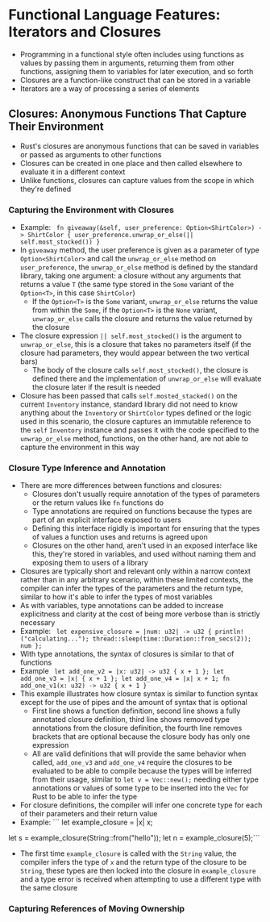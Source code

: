 # Functional Language Features: Iterators and Closures
- Programming in a functional style often includes using functions as values by passing them in arguments, returning them from other functions, assigning them to variables for later execution, and so forth
- Closures are a function-like construct that can be stored in a variable
- Iterators are a way of processing a series of elements

## Closures: Anonymous Functions That Capture Their Environment
- Rust's closures are anonymous functions that can be saved in variables or passed as arguments to other functions
- Closures can be created in one place and then called elsewhere to evaluate it in a different context
- Unlike functions, closures can capture values from the scope in which they're defined

### Capturing the Environment with Closures
- Example: ```
    fn giveaway(&self, user_preference: Option<ShirtColor>) -> ShirtColor {
        user_preference.unwrap_or_else(|| self.most_stocked())
    }```
- In `giveaway` method, the user preference is given as a parameter of type `Option<ShirtColor>` and call the `unwrap_or_else` method on `user_preference`, the `unwrap_or_else` method is defined by the standard library, taking one argument: a closure without any arguments that returns a value `T` (the same type stored in the `Some` variant of the `Option<T>`, in this case `ShirtColor`)
   - If the `Option<T>` is the `Some` variant, `unwrap_or_else` returns the value from within the `Some`, if the `Option<T>` is the `None` variant, `unwrap_or_else` calls the closure and returns the value returned by the closure
- The closure expression `|| self.most_stocked()` is the argument to `unwrap_or_else`, this is a closure that takes no parameters itself (if the closure had parameters, they would appear between the two vertical bars)
   - The body of the closure calls `self.most_stocked()`, the closure is defined there and the implementation of `unwrap_or_else` will evaluate the closure later if the result is needed
- Closure has been passed that calls `self.mosted_stacked()` on the current `Inventory` instance, standard library did not need to know anything about the `Inventory` or `ShirtColor` types defined or the logic used in this scenario, the closure captures an immutable reference to the `self` `Inventory` instance and passes it with the code specified to the `unwrap_or_else` method, functions, on the other hand, are not able to capture the environment in this way

### Closure Type Inference and Annotation
- There are more differences between functions and closures:
   - Closures don't usually require annotation of the types of parameters or the return values like `fn` functions do
   - Type annotations are required on functions because the types are part of an explicit interface exposed to users
   - Defining this interface rigidly is important for ensuring that the types of values a function uses and returns is agreed upon
   - Closures on the other hand, aren't used in an exposed interface like this, they're stored in variables, and used without naming them and exposing them to users of a library
- Closures are typically short and relevant only within a narrow context rather than in any arbitrary scenario, within these limited contexts, the compiler can infer the types of the parameters and the return type, similar to how it's able to infer the types of most variables
- As with variables, type annotations can be added to increase explicitness and clarity at the cost of being more verbose than is strictly necessary
- Example: ```
    let expensive_closure = |num: u32| -> u32 {
        println!("calculating...");
        thread::sleep(time::Duration::from_secs(2));
        num
    };```
- With type annotations, the syntax of closures is similar to that of functions
- Example ```
    let add_one_v2 = |x: u32| -> u32 { x + 1 };
    let add_one_v3 = |x| { x + 1 };
    let add_one_v4 = |x| x + 1;
    fn add_one_v1(x: u32) -> u32 { x + 1 }```
- This example illustrates how closure syntax is similar to function syntax except for the use of pipes and the amount of syntax that is optional
   - First line shows a function definition, second line shows a fully annotated closure definition, third line shows removed type annotations from the closure definition, the fourth line removes brackets that are optional because the closure body has only one expression
   - All are valid definitions that will provide the same behavior when called, `add_one_v3` and `add_one_v4` require the closures to be evaluated to be able to compile because the types will be inferred from their usage, similar to `let v = Vec::new();` needing either type annotations or values of some type to be inserted into the `Vec` for Rust to be able to infer the type
- For closure definitions, the compiler will infer one concrete type for each of their parameters and their return value
- Example: ```
let example_closure = |x| x;

let s = example_closure(String::from("hello"));
let n = example_closure(5);```
- The first time `example_closure` is called with the `String` value, the compiler infers the type of `x` and the return type of the closure to be `String`, these types are then locked into the closure in `example_closure` and a type error is received when attempting to use a different type with the same closure

### Capturing References of Moving Ownership
